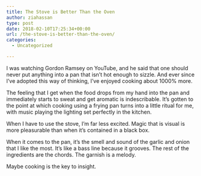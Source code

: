 ```yaml
---
title: The Stove is Better Than the Oven
author: ziahassan
type: post
date: 2018-02-10T17:25:34+00:00
url: /the-stove-is-better-than-the-oven/
categories:
  - Uncategorized

---
```

I was watching Gordon Ramsey on YouTube, and he said that one should never put anything into a pan that isn’t hot enough to sizzle. And ever since I’ve adopted this way of thinking, I’ve enjoyed cooking about 1000% more.

The feeling that I get when the food drops from my hand into the pan and immediately starts to sweat and get aromatic is indescribable. It’s gotten to the point at which cooking using a frying pan turns into a little ritual for me, with music playing the lighting set perfectly in the kitchen.

When I have to use the stove, I’m far less excited. Magic that is visual is more pleasurable than when it’s contained in a black box.

When it comes to the pan, it’s the smell and sound of the garlic and onion that I like the most. It’s like a bass line because it grooves. The rest of the ingredients are the chords. The garnish is a melody.

Maybe cooking is the key to insight.